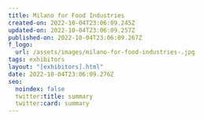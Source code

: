 ```yaml
---
title: Milano for Food Industries
created-on: 2022-10-04T23:06:09.245Z
updated-on: 2022-10-04T23:06:09.257Z
published-on: 2022-10-04T23:06:09.267Z
f_logo:
  url: /assets/images/milano-for-food-industries-.jpg
tags: exhibitors
layout: "[exhibitors].html"
date: 2022-10-04T23:06:09.276Z
seo:
  noindex: false
  twitter:title: summary
  twitter:card: summary
---
```

